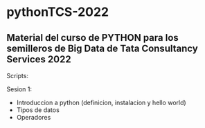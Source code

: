 # pythonTCS-2022
## Material del curso de PYTHON para los semilleros de Big Data de Tata Consultancy Services 2022 

Scripts: 

Sesion 1: 
- Introduccion a python (definicion, instalacion y hello world)
- Tipos de datos 
- Operadores
